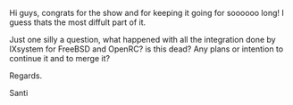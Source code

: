 Hi guys, congrats for the show and for keeping it going for soooooo long! I guess thats the most diffult part of it. 

Just one silly a question, what happened with all the integration done by IXsystem for FreeBSD and OpenRC? is this dead? Any plans or intention to continue it and to merge it?

Regards.

Santi